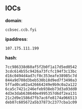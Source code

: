 
## IOCs

__domain__:

```text
ccbsec.ccb.fyi
```
__ipaddress__:

```text
107.175.111.199
```
__hash__:

```text
7cc986338d60af5f2b0f1a17d5ed0542
3cdc614b55c9426a73fcfc194f3c13bc
d16c0494d4ad7cf0c353eafe38985c7d
844a9d708d3beb530b18d9ed7f3490a3
5ffad0ca02a426664249e9b9c0a2a122
6ca5c7421c246efeb938eb73d3a93dd0
4d3e3dab638640e4995357d6df2ea131
21c2d9e1586d7fb7ac6fe8174a966513
deb07c605672a5b37873c2377cba1c09
```